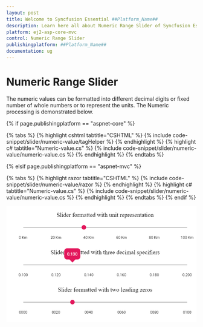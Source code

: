 ```yaml
---
layout: post
title: Welcome to Syncfusion Essential ##Platform_Name##
description: Learn here all about Numeric Range Slider of Syncfusion Essential ##Platform_Name## widgets based on HTML5 and jQuery.
platform: ej2-asp-core-mvc
control: Numeric Range Slider
publishingplatform: ##Platform_Name##
documentation: ug
---
```


# Numeric Range Slider

The numeric values can be formatted into different decimal digits or fixed number of whole numbers or to represent the units. The Numeric processing is demonstrated below.

{% if page.publishingplatform == "aspnet-core" %}

{% tabs %}
{% highlight cshtml tabtitle="CSHTML" %}
{% include code-snippet/slider/numeric-value/tagHelper %}
{% endhighlight %}
{% highlight c# tabtitle="Numeric-value.cs" %}
{% include code-snippet/slider/numeric-value/numeric-value.cs %}
{% endhighlight %}
{% endtabs %}

{% elsif page.publishingplatform == "aspnet-mvc" %}

{% tabs %}
{% highlight razor tabtitle="CSHTML" %}
{% include code-snippet/slider/numeric-value/razor %}
{% endhighlight %}
{% highlight c# tabtitle="Numeric-value.cs" %}
{% include code-snippet/slider/numeric-value/numeric-value.cs %}
{% endhighlight %}
{% endtabs %}
{% endif %}



![ASP .NET Core - Slider - Format](../images/slider-numeric-value.png)